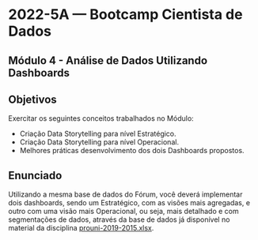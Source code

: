 # 2022-5A — Bootcamp Cientista de Dados

## Módulo 4 - Análise de Dados Utilizando Dashboards

## Objetivos

Exercitar os seguintes conceitos trabalhados no Módulo:

- Criação Data Storytelling para nível Estratégico.
- Criação Data Storytelling para nível Operacional.
- Melhores práticas desenvolvimento dos dois Dashboards propostos.

## Enunciado

Utilizando a mesma base de dados do Fórum, você deverá implementar dois dashboards, sendo um Estratégico, com as visões mais agregadas, e outro com uma visão mais Operacional, ou seja, mais detalhado e com segmentações de dados, através da base de dados já disponível no material da disciplina [prouni-2019-2015.xlsx](prouni-2019-2015.xlsx).
